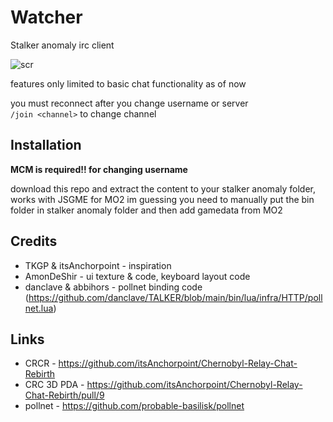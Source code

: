 # Watcher

Stalker anomaly irc client

![scr](https://i.imgur.com/UEmsiYn.png)

features only limited to basic chat functionality as of now

you must reconnect after you change username or server  
`/join <channel>` to change channel  

## Installation

**MCM is required!! for changing username**

download this repo and extract the content to your stalker anomaly folder, works with JSGME
for MO2 im guessing you need to manually put the bin folder in stalker anomaly folder and then add gamedata from MO2

## Credits
- TKGP & itsAnchorpoint - inspiration
- AmonDeShir - ui texture & code, keyboard layout code
- danclave & abbihors - pollnet binding code (https://github.com/danclave/TALKER/blob/main/bin/lua/infra/HTTP/pollnet.lua)

## Links
- CRCR - https://github.com/itsAnchorpoint/Chernobyl-Relay-Chat-Rebirth
- CRC 3D PDA - https://github.com/itsAnchorpoint/Chernobyl-Relay-Chat-Rebirth/pull/9
- pollnet - https://github.com/probable-basilisk/pollnet

